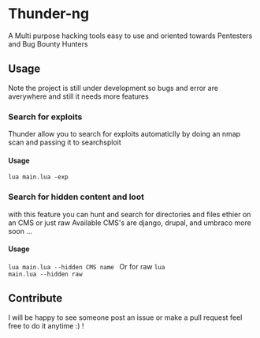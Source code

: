 # Thunder-ng
A Multi purpose hacking tools easy to use and oriented towards Pentesters and Bug Bounty Hunters
## Usage
Note the project is still under development so bugs and error are averywhere and still it needs more features
### Search for exploits
Thunder allow you to search for exploits automaticlly by doing an nmap scan and passing it to searchsploit
#### Usage
<code>lua main.lua -exp</code>
### Search for hidden content and loot
with this feature you can hunt and search for directories and files ethier on an CMS or just raw
  Available CMS's are django, drupal, and umbraco more soon ...
#### Usage
<code>lua main.lua --hidden CMS name </code> Or for raw <code>lua main.lua --hidden raw</code>
## Contribute
I will be happy to see someone post an issue or make a pull request feel free to do it anytime :) !
